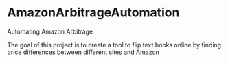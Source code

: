 # AmazonArbitrageAutomation
Automating Amazon Arbitrage 

The goal of this project is to create a tool to flip text books online by finding price differences between different sites and Amazon
